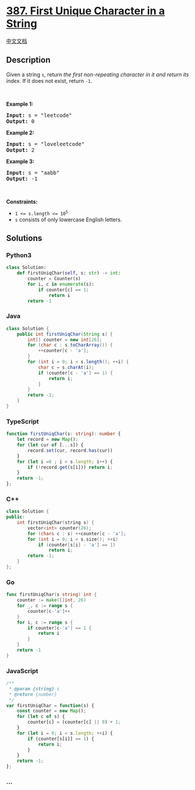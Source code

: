 # [387. First Unique Character in a String](https://leetcode.com/problems/first-unique-character-in-a-string)

[中文文档](/solution/0300-0399/0387.First%20Unique%20Character%20in%20a%20String/README.md)

## Description

<p>Given a string <code>s</code>, return <em>the first non-repeating character in it and return its index</em>. If it does not exist, return <code>-1</code>.</p>

<p>&nbsp;</p>
<p><strong>Example 1:</strong></p>
<pre><strong>Input:</strong> s = "leetcode"
<strong>Output:</strong> 0
</pre><p><strong>Example 2:</strong></p>
<pre><strong>Input:</strong> s = "loveleetcode"
<strong>Output:</strong> 2
</pre><p><strong>Example 3:</strong></p>
<pre><strong>Input:</strong> s = "aabb"
<strong>Output:</strong> -1
</pre>
<p>&nbsp;</p>
<p><strong>Constraints:</strong></p>

<ul>
	<li><code>1 &lt;= s.length &lt;= 10<sup>5</sup></code></li>
	<li><code>s</code> consists of only lowercase English letters.</li>
</ul>


## Solutions

<!-- tabs:start -->

### **Python3**

```python
class Solution:
    def firstUniqChar(self, s: str) -> int:
        counter = Counter(s)
        for i, c in enumerate(s):
            if counter[c] == 1:
                return i
        return -1
```

### **Java**

```java
class Solution {
    public int firstUniqChar(String s) {
        int[] counter = new int[26];
        for (char c : s.toCharArray()) {
            ++counter[c - 'a'];
        }
        for (int i = 0; i < s.length(); ++i) {
            char c = s.charAt(i);
            if (counter[c - 'a'] == 1) {
                return i;
            }
        }
        return -1;
    }
}
```

### **TypeScript**

```ts
function firstUniqChar(s: string): number {
    let record = new Map();
    for (let cur of [...s]) {
        record.set(cur, record.has(cur))
    }
    for (let i =0 ; i < s.length; i++) {
        if (!record.get(s[i])) return i;
    }
    return -1;
};
```

### **C++**

```cpp
class Solution {
public:
    int firstUniqChar(string s) {
        vector<int> counter(26);
        for (char& c : s) ++counter[c - 'a'];
        for (int i = 0; i < s.size(); ++i)
            if (counter[s[i] - 'a'] == 1)
                return i;
        return -1;
    }
};
```

### **Go**

```go
func firstUniqChar(s string) int {
	counter := make([]int, 26)
	for _, c := range s {
		counter[c-'a']++
	}
	for i, c := range s {
		if counter[c-'a'] == 1 {
			return i
		}
	}
	return -1
}
```

### **JavaScript**

```js
/**
 * @param {string} s
 * @return {number}
 */
var firstUniqChar = function(s) {
    const counter = new Map();
    for (let c of s) {
        counter[c] = (counter[c] || 0) + 1;
    }
    for (let i = 0; i < s.length; ++i) {
        if (counter[s[i]] == 1) {
            return i;
        }
    }
    return -1;
};
```

### **...**

```

```

<!-- tabs:end -->
